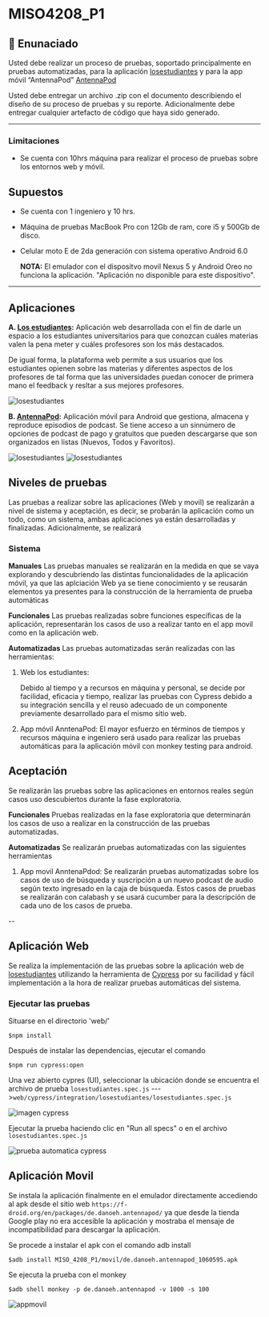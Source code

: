 # MISO4208_P1

## 📑  Enunaciado

Usted debe realizar un proceso de pruebas, soportado principalmente en pruebas automatizadas, para la aplicación [losestudiantes](losestudiantes.co) y para la app móvil “AntennaPod” [AntennaPod](https://play.google.com/store/apps/details?id=de.danoeh.antennapod)

Usted debe entregar un archivo .zip con  el documento describiendo el diseño de su proceso de pruebas y su reporte. Adicionalmente debe entregar cualquier artefacto de código que haya sido generado.

---

### Limitaciones

- Se cuenta con 10hrs máquina para realizar el proceso de pruebas sobre los entornos web y móvil.

## Supuestos

- Se cuenta con 1 ingeniero y 10 hrs.
- Máquina de pruebas MacBook Pro con 12Gb de ram, core i5 y 500Gb de disco.
- Celular moto E de 2da generación con sistema operativo Android 6.0

    **NOTA:** El emulador con el dispositvo movil Nexus 5 y Android Oreo no funciona la aplicación. "Aplicación no disponible para este dispositivo".

---

## Aplicaciones

**A. [Los estudiantes](https://losestudiantes.co):** Aplicación web desarrollada con el fin de  darle un espacio a los estudiantes universitarios para que conozcan cuáles materias valen la pena meter y cuáles profesores son los más destacados.

De igual forma, la plataforma web permite a sus usuarios que los estudiantes opienen sobre las materias y diferentes aspectos de los profesores de tal forma que las universidades puedan conocer de primera mano el feedback y resltar a sus mejores profesores.

![losestudiantes](assets/losestudiantes.png)

**B. [AntennaPod](https://play.google.com/store/apps/details?id=de.danoeh.antennapod):** Aplicación móvil para Android que gestiona, almacena y reproduce episodios de podcast. Se tiene acceso a un sinnúmero de opciones de podcast de pago y gratuitos que pueden descargarse que son organizados en listas (Nuevos, Todos y Favoritos).

![losestudiantes](assets/AntennaPod.png)
![losestudiantes](assets/AntennaPod2.png)

## Niveles de pruebas

Las pruebas a realizar sobre las aplicaciones (Web y movil) se realizarán a nivel de sistema y aceptación, es decir, se probarán la aplicación como un todo, como un sistema, ambas aplicaciones ya están desarrolladas y finalizadas. Adicionalmente, se realizará

### Sistema

**Manuales**
Las pruebas manuales se realizarán en la medida en que se vaya explorando y descubriendo las distintas funcionalidades de la aplicación móvil, ya que las aplciación Web ya se tiene conocimiento y se reusarán elementos ya presentes para la construcción de la herramienta de prueba automáticas

**Funcionales**
Las pruebas realizadas sobre funciones específicas de la aplicación, representarán los casos de uso a realizar tanto en el app movil como en la aplicación web.

**Automatizadas**
Las pruebas automatizadas serán realizadas con las herramientas:

1. Web los estudiantes:

   Debido al tiempo y a recursos en máquina y personal, se decide por facilidad, eficacia y tiempo, realizar las pruebas con Cypress debido a su integración sencilla y el reuso adecuado de un componente previamente desarrollado para el mismo sitio web.

2. App móvil AnntenaPod:
   El mayor esfuerzo en términos de tiempos y recursos máquina e ingeniero será usado para realizar las pruebas automáticas para la aplicación móvil con monkey testing para android.

## Aceptación

Se realizarán las pruebas sobre las aplicaciones en entornos reales según casos uso descubiertos durante la fase exploratoria. 

**Funcionales**
Pruebas realizadas en la fase exploratoria que determinarán los casos de uso a realizar en la construcción de las pruebas automatizadas.

**Automatizadas**
Se realizarán pruebas automatizadas con las siguientes herramientas

1. App movil AnntenaPdod:
   Se realizarán pruebas automatizadas sobre los casos de uso de búsqueda y suscripción a un nuevo podcast de audio según texto ingresado en la caja de búsqueda. Estos casos de pruebas se realizarán con calabash y se usará cucumber para la descripción de cada uno de los casos de prueba.

--

## Aplicación Web

Se realiza la implementación de las pruebas sobre la aplicación web de [losestudiantes](https://losestudiantes.co) utilizando la herramienta  de [Cypress](https:cypress.io) por su facilidad y fácil implementación a la hora de realizar pruebas automáticas del sistema.

### Ejecutar las pruebas

Situarse en el directorio 'web/'

    $npm install

Después de instalar las dependencias, ejecutar el comando

    $npm run cypress:open

Una vez abierto cypres (UI), seleccionar la ubicación donde se encuentra el archivo de prueba `losestudiantes.spec.js` --->`web/cypress/integration/losestudiantes/losestudiantes.spec.js`

![imagen cypress](assets/cypress.png)

Ejecutar la prueba haciendo clic en "Run all specs" o en el archivo `losestudiantes.spec.js`

![prueba automatica cypress](assets/atweb.gif)

## Aplicación Movil

Se instala la aplicación finalmente en el emulador directamente accediendo al apk desde el sitio web `https://f-droid.org/en/packages/de.danoeh.antennapod/` ya que desde la tienda Google play no era accesible la aplicación y mostraba el mensaje de incompatibilidad para descargar la aplicación.

Se procede a instalar el apk con el comando adb install

    $adb install MISO_4208_P1/movil/de.danoeh.antennapod_1060595.apk

Se ejecuta la prueba con el monkey

    $adb shell monkey -p de.danoeh.antennapod -v 1000 -s 100

![appmovil](movil/assets/antennaPod.png)